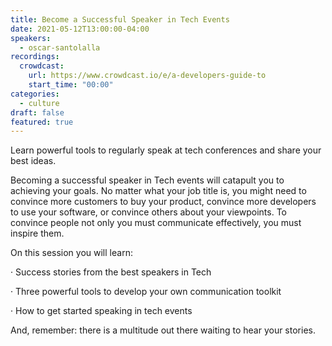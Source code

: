 ```yaml
---
title: Become a Successful Speaker in Tech Events
date: 2021-05-12T13:00:00-04:00
speakers:
  - oscar-santolalla
recordings:
  crowdcast:
    url: https://www.crowdcast.io/e/a-developers-guide-to
    start_time: "00:00"
categories:
  - culture
draft: false
featured: true
---
```


Learn powerful tools to regularly speak at tech conferences and share your best ideas.

Becoming a successful speaker in Tech events will catapult you to achieving your goals. No matter what your job title is, you might need to convince more customers to buy your product, convince more developers to use your software, or convince others about your viewpoints. To convince people not only you must communicate effectively, you must inspire them.

On this session you will learn:

· Success stories from the best speakers in Tech

· Three powerful tools to develop your own communication toolkit

· How to get started speaking in tech events

And, remember: there is a multitude out there waiting to hear your stories.
